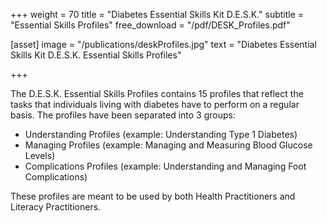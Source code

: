 +++
weight = 70
title = "Diabetes Essential Skills Kit D.E.S.K."
subtitle = "Essential Skills Profiles"
free_download = "/pdf/DESK_Profiles.pdf"

[asset]
  image = "/publications/deskProfiles.jpg"
  text = "Diabetes Essential Skills Kit D.E.S.K. Essential Skills Profiles"


+++

The D.E.S.K. Essential Skills Profiles contains 15 profiles that reflect the tasks that individuals living with diabetes have to perform on a regular basis. The profiles have been separated into 3 groups:

- Understanding Profiles (example: Understanding Type 1 Diabetes)
- Managing Profiles (example: Managing and Measuring Blood Glucose Levels)
- Complications Profiles (example: Understanding and Managing Foot Complications)  
  
These profiles are meant to be used by both Health Practitioners and Literacy Practitioners.